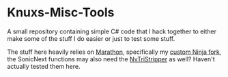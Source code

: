 # Knuxs-Misc-Tools
A small repository containing simple C# code that I hack together to either make some of the stuff I do easier or just to test some stuff.

The stuff here heavily relies on [Marathon](https://github.com/Big-Endian-32/Marathon), specifically my [custom Ninja fork](https://github.com/Knuxfan24/Marathon/tree/ninja), the SonicNext functions may also need the [NvTriStripper](https://github.com/Knuxfan24/Marathon/blob/ninja/Marathon.Shared/Resources/Libraries/NvTriStripDotNet.dll) as well? Haven't actually tested them here.
